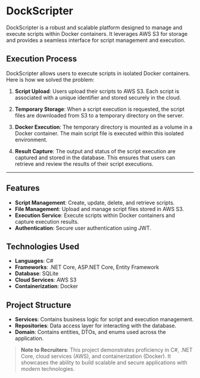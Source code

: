 # DockScripter

DockScripter is a robust and scalable platform designed to manage and execute scripts within Docker containers. It leverages AWS S3 for storage and provides a seamless interface for script management and execution.

## Execution Process

DockScripter allows users to execute scripts in isolated Docker containers. Here is how we solved the problem:

1. **Script Upload**: Users upload their scripts to AWS S3. Each script is associated with a unique identifier and stored securely in the cloud.

2. **Temporary Storage**: When a script execution is requested, the script files are downloaded from S3 to a temporary directory on the server.

3. **Docker Execution**: The temporary directory is mounted as a volume in a Docker container. The main script file is executed within this isolated environment.

4. **Result Capture**: The output and status of the script execution are captured and stored in the database. This ensures that users can retrieve and review the results of their script executions.

---

## Features

- **Script Management**: Create, update, delete, and retrieve scripts.
- **File Management**: Upload and manage script files stored in AWS S3.
- **Execution Service**: Execute scripts within Docker containers and capture execution results.
- **Authentication**: Secure user authentication using JWT.

## Technologies Used

- **Languages**: C#
- **Frameworks**: .NET Core, ASP.NET Core, Entity Framework
- **Database**: SQLite
- **Cloud Services**: AWS S3
- **Containerization**: Docker

## Project Structure

- **Services**: Contains business logic for script and execution management.
- **Repositories**: Data access layer for interacting with the database.
- **Domain**: Contains entities, DTOs, and enums used across the application.

> **Note to Recruiters**: This project demonstrates proficiency in C#, .NET Core, cloud services (AWS), and containerization (Docker). It showcases the ability to build scalable and secure applications with modern technologies.

